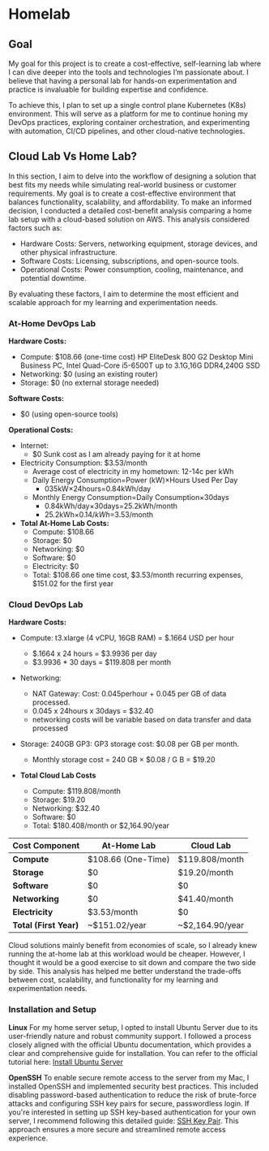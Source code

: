 # Homelab

## Goal 
My goal for this project is to create a cost-effective, self-learning lab where I can dive deeper into the tools and technologies I’m passionate about. I believe that having a personal lab for hands-on experimentation and practice is invaluable for building expertise and confidence.

To achieve this, I plan to set up a single control plane Kubernetes (K8s) environment. This will serve as a platform for me to continue honing my DevOps practices, exploring container orchestration, and experimenting with automation, CI/CD pipelines, and other cloud-native technologies.

## Cloud Lab Vs Home Lab?

In this section, I aim to delve into the workflow of designing a solution that best fits my needs while simulating real-world business or customer requirements. My goal is to create a cost-effective environment that balances functionality, scalability, and affordability. To make an informed decision, I conducted a detailed cost-benefit analysis comparing a home lab setup with a cloud-based solution on AWS. This analysis considered factors such as:

- Hardware Costs: Servers, networking equipment, storage devices, and other physical infrastructure.
- Software Costs: Licensing, subscriptions, and open-source tools.
- Operational Costs: Power consumption, cooling, maintenance, and potential downtime.

By evaluating these factors, I aim to determine the most efficient and scalable approach for my learning and experimentation needs.

### At-Home DevOps Lab

**Hardware Costs:**
- Compute: $108.66 (one-time cost) HP EliteDesk 800 G2 Desktop Mini Business PC, Intel Quad-Core i5-6500T up to 3.1G,16G DDR4,240G SSD
- Networking: $0 (using an existing router)
- Storage: $0 (no external storage needed)

**Software Costs:** 
- $0 (using open-source tools)

**Operational Costs:**
- Internet:
  - $0 Sunk cost as I am already paying for it at home
- Electricity Consumption: $3.53/month
  - Average cost of electricity in my hometown: 12-14c per kWh
  - Daily Energy Consumption=Power (kW)×Hours Used Per Day
    - 035kW×24hours=0.84kWh/day
  - Monthly Energy Consumption=Daily Consumption×30days
    - 0.84kWh/day×30days=25.2kWh/month
    - 25.2kWh×$0.14/kWh=$3.53/month
- **Total At-Home Lab Costs:**
    - Compute: $108.66
    - Storage: $0
    - Networking: $0
    - Software: $0
    - Electricity: $0
    - Total: $108.66 one time cost, $3.53/month recurring expenses, $151.02 for the first year

### Cloud DevOps Lab
**Hardware Costs:** 
- Compute: t3.xlarge (4 vCPU, 16GB RAM) = $.1664 USD per hour
  - $.1664 x 24 hours = $3.9936 per day
  - $3.9936 * 30 days = $119.808 per month
- Networking:
  - NAT Gateway: Cost: 0.045perhour + 0.045 per GB of data processed.
  - 0.045 x 24hours x 30days = $32.40
  - networking costs will be variable based on data transfer and data processed
- Storage: 240GB GP3: GP3 storage cost: $0.08 per GB per month.
  - Monthly storage cost = 240 GB × $0.08 / G B = $19.20

- **Total Cloud Lab Costs**
  - Compute: $119.808/month
  - Storage: $19.20
  - Networking: $32.40
  - Software: $0
  - Total: $180.408/month or $2,164.90/year

| **Cost Component**       | **At-Home Lab**               | **Cloud Lab**                |
|--------------------------|-------------------------------|------------------------------|
| **Compute**              | $108.66 (One-Time)            | $119.808/month               |
| **Storage**              | $0                            | $19.20/month                 |
| **Software**             | $0                            | $0                           |
| **Networking**           | $0                            | $41.40/month                 |
| **Electricity**          | $3.53/month                   | $0                           |
| **Total (First Year)**   | ~$151.02/year                 | ~$2,164.90/year              |
    
Cloud solutions mainly benefit from economies of scale, so I already knew running the at-home lab at this workload would be cheaper. However, I thought it would be a good exercise to sit down and compare the two side by side. This analysis has helped me better understand the trade-offs between cost, scalability, and functionality for my learning and experimentation needs.

### Installation and Setup
**Linux**
For my home server setup, I opted to install Ubuntu Server due to its user-friendly nature and robust community support. I followed a process closely aligned with the official Ubuntu documentation, which provides a clear and comprehensive guide for installation. You can refer to the official tutorial here: [Install Ubuntu Server](https://ubuntu.com/tutorials/install-ubuntu-server#1-overview)


**OpenSSH**
To enable secure remote access to the server from my Mac, I installed OpenSSH and implemented security best practices. This included disabling password-based authentication to reduce the risk of brute-force attacks and configuring SSH key pairs for secure, passwordless login. If you're interested in setting up SSH key-based authentication for your own server, I recommend following this detailed guide:  [SSH Key Pair](https://www.digitalocean.com/community/tutorials/how-to-configure-ssh-key-based-authentication-on-a-linux-server). This approach ensures a more secure and streamlined remote access experience.


